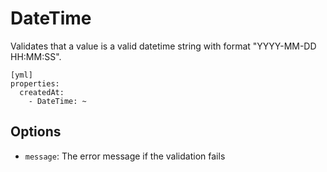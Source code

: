 DateTime
========

Validates that a value is a valid datetime string with format "YYYY-MM-DD HH:MM:SS".

    [yml]
    properties:
      createdAt:
        - DateTime: ~
    
Options
-------

  * `message`: The error message if the validation fails
